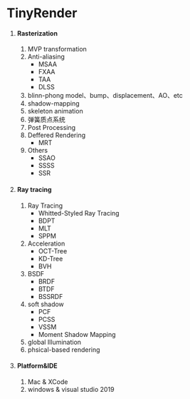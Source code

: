# TinyRender
1. #### Rasterization

   1. MVP transformation
   2. Anti-aliasing
      - MSAA
      - FXAA
      - TAA
      - DLSS
   3. blinn-phong model、bump、displacement、AO、etc
   4. shadow-mapping
   5. skeleton animation
   6. 弹簧质点系统
   7. Post Processing
   8. Deffered Rendering
      - MRT
   9. Others
      - SSAO
      - SSSS
      - SSR

2. #### Ray tracing

   1. Ray Tracing
      - Whitted-Styled Ray Tracing
      - BDPT
      - MLT
      - SPPM
   2. Acceleration
      - OCT-Tree
      - KD-Tree
      - BVH
   3. BSDF
      - BRDF
      - BTDF
      - BSSRDF
   4. soft shadow
      - PCF
      - PCSS
      - VSSM
      - Moment Shadow Mapping
   5. global Illumination
   6. phsical-based rendering


3. #### Platform&IDE

   1. Mac & XCode
   2. windows & visual studio 2019

